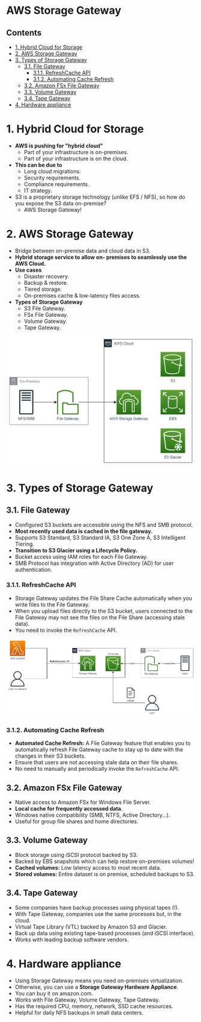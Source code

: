 # AWS Storage Gateway <!-- omit in toc -->

## Contents <!-- omit in toc -->

- [1. Hybrid Cloud for Storage](#1-hybrid-cloud-for-storage)
- [2. AWS Storage Gateway](#2-aws-storage-gateway)
- [3. Types of Storage Gateway](#3-types-of-storage-gateway)
  - [3.1. File Gateway](#31-file-gateway)
    - [3.1.1. RefreshCache API](#311-refreshcache-api)
    - [3.1.2. Automating Cache Refresh](#312-automating-cache-refresh)
  - [3.2. Amazon FSx File Gateway](#32-amazon-fsx-file-gateway)
  - [3.3. Volume Gateway](#33-volume-gateway)
  - [3.4. Tape Gateway](#34-tape-gateway)
- [4. Hardware appliance](#4-hardware-appliance)

# 1. Hybrid Cloud for Storage

- **AWS is pushing for "hybrid cloud"**
  - Part of your infrastructure is on-premises.
  - Part of your infrastructure is on the cloud.
- **This can be due to**
  - Long cloud migrations.
  - Security requirements.
  - Compliance requirements.
  - IT strategy.
- S3 is a proprietary storage technology (unlike EFS / NFS), so how do you expose the S3 data on-premise?
  - AWS Storage Gateway!

# 2. AWS Storage Gateway

- Bridge between on-premise data and cloud data in S3.
- **Hybrid storage service to allow on- premises to seamlessly use the AWS Cloud.**
- **Use cases**
  - Disaster recovery.
  - Backup & restore.
  - Tiered storage.
  - On-premises cache & low-latency files access.
- **Types of Storage Gateway**
  - S3 File Gateway.
  - FSx File Gateway.
  - Volume Gateway.
  - Tape Gateway.

![AWS Storage Gateway](/Images/AWSStorageGateway.png)

# 3. Types of Storage Gateway

## 3.1. File Gateway

- Configured S3 buckets are accessible using the NFS and SMB protocol.
- **Most recently used data is cached in the file gateway.**
- Supports S3 Standard, S3 Standard IA, S3 One Zone A, S3 Intelligent Tiering.
- **Transition to S3 Glacier using a Lifecycle Policy.**
- Bucket access using IAM roles for each File Gateway.
- SMB Protocol has integration with Active Directory (AD) for user authentication.

### 3.1.1. RefreshCache API

- Storage Gateway updates the File Share Cache automatically when you write files to the File Gateway.
- When you upload files directly to the S3 bucket, users connected to the File Gateway may not see the files on the File Share (accessing stale data).
- You need to invoke the `RefreshCache` API.

![AWS Storage Gateway RefreshCache API](/Images/AWSStorageGatewayRefreshCacheAPI.png)

### 3.1.2. Automating Cache Refresh

- **Automated Cache Refresh:** A File Gateway feature that enables you to automatically refresh File Gateway cache to stay up to date with the changes in their S3 buckets.
- Ensure that users are not accessing stale data on their file shares.
- No need to manually and periodically invoke the `RefreshCache` API.

## 3.2. Amazon FSx File Gateway

- Native access to Amazon FSx for Windows File Server.
- **Local cache for frequently accessed data.**
- Windows native compatibility (SMB, NTFS, Active Directory...).
- Useful for group file shares and home directories.

## 3.3. Volume Gateway

- Block storage using iSCSI protocol backed by S3.
- Backed by EBS snapshots which can help restore on-premises volumes!
- **Cached volumes:** Low latency access to most recent data.
- **Stored volumes:** Entire dataset is on premise, scheduled backups to S3.

## 3.4. Tape Gateway

- Some companies have backup processes using physical tapes (!).
- With Tape Gateway, companies use the same processes but, in the cloud.
- Virtual Tape Library (VTL) backed by Amazon S3 and Glacier.
- Back up data using existing tape-based processes (and iSCSI interface).
- Works with leading backup software vendors.

# 4. Hardware appliance

- Using Storage Gateway means you need on-premises virtualization.
- Otherwise, you can use a **Storage Gateway Hardware Appliance**.
- You can buy it on amazon.com.
- Works with File Gateway, Volume Gateway, Tape Gateway.
- Has the required CPU, memory, network, SSD cache resources.
- Helpful for daily NFS backups in small data centers.
